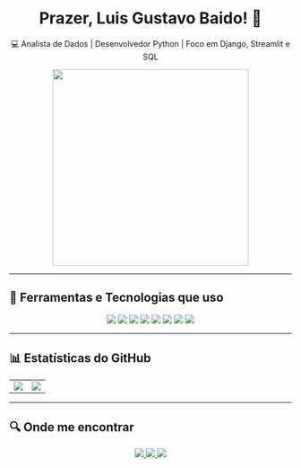 <h1 align="center">Prazer, Luis Gustavo Baido! 👋</h1>
<p align="center">
  💻 Analista de Dados | Desenvolvedor Python | Foco em Django, Streamlit e SQL
</p>

<!-- Versão com largura 350px -->
<p align="center">
  <img src="https://github.com/user-attachments/assets/09e26c36-866e-4242-b7e5-e85235ac7d71" width="350" />
</p>



---

## 🚀 Ferramentas e Tecnologias que uso
<p align="center">
  <img src="https://img.shields.io/badge/Python-000?style=for-the-badge&logo=python&logoColor=3776AB" />
  <img src="https://img.shields.io/badge/Django-000?style=for-the-badge&logo=django&logoColor=092E20" />
  <img src="https://img.shields.io/badge/Streamlit-000?style=for-the-badge&logo=streamlit&logoColor=FF4B4B" />
  <img src="https://img.shields.io/badge/SQL-000?style=for-the-badge&logo=postgresql&logoColor=336791" />
  <img src="https://img.shields.io/badge/Pandas-000?style=for-the-badge&logo=pandas&logoColor=150458" />
  <img src="https://img.shields.io/badge/Plotly-000?style=for-the-badge&logo=plotly&logoColor=3F4F75" />
  <img src="https://img.shields.io/badge/Power%20BI-000?style=for-the-badge&logo=powerbi&logoColor=F2C811" />
  <img src="https://img.shields.io/badge/n8n-000?style=for-the-badge&logo=n8n&logoColor=E84D54" />
</p>

---

## 📊 Estatísticas do GitHub
<div align="center">

| | |
|---|---|
| <img src="https://github-readme-stats.vercel.app/api?username=Gusbaido&show_icons=true&theme=radical" /> | <img src="https://github-readme-stats.vercel.app/api/top-langs/?username=Gusbaido&layout=compact&theme=radical" /> |

</div>

---

## 🔍 Onde me encontrar
<p align="center">
  <a href="https://www.linkedin.com/in/luis-gustavo-santos-baido-a0aa47159/">
    <img src="https://img.shields.io/badge/LinkedIn-000?style=for-the-badge&logo=linkedin&logoColor=0E76A8" />
  </a>
  <a href="https://instagram.com/gustavobaido">
    <img src="https://img.shields.io/badge/Instagram-000?style=for-the-badge&logo=instagram&logoColor=E4405F" />
  </a>
  <a href="mailto:gb4ido@gmail.com">
    <img src="https://img.shields.io/badge/Gmail-000?style=for-the-badge&logo=gmail&logoColor=D14836" />
  </a>
</p>
